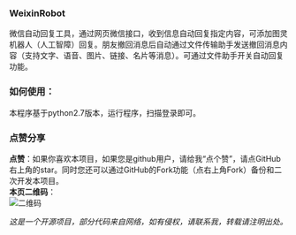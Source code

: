 ### WeixinRobot
微信自动回复工具，通过网页微信接口，收到信息自动回复指定内容，可添加图灵机器人（人工智障）回复。朋友撤回消息后自动通过文件传输助手发送撤回消息内容（支持文字、语音、图片、链接、名片等消息）。可通过文件助手开关自动回复功能。  
### 如何使用：  
本程序基于python2.7版本，运行程序，扫描登录即可。  
### 点赞分享
**点赞**：如果你喜欢本项目，如果您是github用户，请给我“点个赞”，请点GitHub右上角的star。同时您还可以通过GitHub的Fork功能（点右上角Fork）备份和二次开发本项目。  
**本页二维码**：  
![二维码](https://imgsa.baidu.com/forum/w%3D580/sign=45d68c7d8994a4c20a23e7233ef51bac/1b3b02d8bc3eb135a0a4dac9a81ea8d3fd1f4416.jpg)  
   
     
*这是一个开源项目，部分代码来自网络，如有侵权，请联系我，转载请注明出处。*

